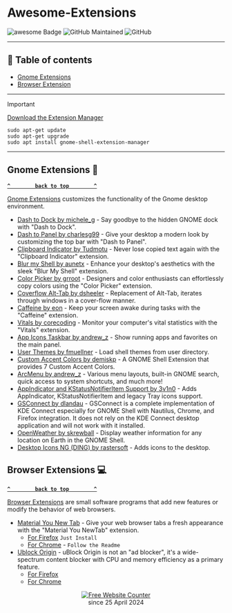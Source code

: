 # Awesome-Extensions
![awesome Badge](https://img.shields.io/badge/awesome-darkpink?style=flat&logo=awesomelists&logoColor=21091a&labelColor=ba98b4&color=433d60&link=https%3A%2F%2Fgithub.com%2FVucko130%2FAwesome-Extensions)
![GitHub Maintained](https://img.shields.io/badge/maintained-yes-green)
![GitHub](https://img.shields.io/github/license/Vucko130/Awesome-Extensions?color=blue)

--------------------

## 🔖 Table of contents
- [Gnome Extensions](#gnome-extensions)
- [Browser Extension](#browser-extensions)

----
> [!IMPORTANT]
[Download the Extension Manager](https://github.com/mjakeman/extension-manager)
```console
sudo apt-get update
sudo apt-get upgrade
sudo apt install gnome-shell-extension-manager
```
----
## Gnome Extensions 🐧

**[`^        back to top        ^`](#awesome-extensions)**

[Gnome Extensions](https://extensions.gnome.org/) customizes the functionality of the Gnome desktop environment.
  - [Dash to Dock by michele_g](https://extensions.gnome.org/extension/307/dash-to-dock) - Say goodbye to the hidden GNOME dock with "Dash to Dock".
  - [Dash to Panel by charlesg99](https://extensions.gnome.org/extension/1160/dash-to-panel/) - Give your desktop a modern look by customizing the top bar with "Dash to Panel".
  - [Clipboard Indicator by Tudmotu](https://extensions.gnome.org/extension/779/clipboard-indicator/) - Never lose copied text again with the "Clipboard Indicator" extension.
  - [Blur my Shell by aunetx](https://extensions.gnome.org/extension/3193/blur-my-shell/) - Enhance your desktop's aesthetics with the sleek "Blur My Shell" extension.
  - [Color Picker by grroot](https://extensions.gnome.org/extension/3396/color-picker/) - Designers and color enthusiasts can effortlessly copy colors using the "Color Picker" extension.
  - [Coverflow Alt-Tab by dsheeler](https://extensions.gnome.org/extension/97/coverflow-alt-tab) - Replacement of Alt-Tab, iterates through windows in a cover-flow manner.
  - [Caffeine by eon](https://extensions.gnome.org/extension/517/caffeine/) - Keep your screen awake during tasks with the "Caffeine" extension.
  - [Vitals by corecoding](https://extensions.gnome.org/extension/1460/vitals/) - Monitor your computer's vital statistics with the "Vitals" extension.
  - [App Icons Taskbar by andrew_z](https://extensions.gnome.org/extension/4944/app-icons-taskbar/) - Show running apps and favorites on the main panel.
  - [User Themes by fmuellner](https://extensions.gnome.org/extension/19/user-themes/) - Load shell themes from user directory.
  - [Custom Accent Colors by demiskp](https://extensions.gnome.org/extension/5547/custom-accent-colors/) - A GNOME Shell Extension that provides 7 Custom Accent Colors.
  - [ArcMenu by andrew_z](https://extensions.gnome.org/extension/3628/arcmenu/) - Various menu layouts, built-in GNOME search, quick access to system shortcuts, and much more!
  - [AppIndicator and KStatusNotifierItem Support by 3v1n0](https://extensions.gnome.org/extension/615/appindicator-support/) - Adds AppIndicator, KStatusNotifierItem and legacy Tray icons support.
  - [GSConnect by dlandau](https://extensions.gnome.org/extension/1319/gsconnect/) - GSConnect is a complete implementation of KDE Connect especially for GNOME Shell with Nautilus, Chrome, and Firefox integration. It does not rely on the KDE Connect desktop application and will not work with it installed.
  - [OpenWeather by skrewball](https://extensions.gnome.org/extension/750/openweather/) - Display weather information for any location on Earth in the GNOME Shell.
  - [Desktop Icons NG (DING) by rastersoft](https://extensions.gnome.org/extension/2087/desktop-icons-ng-ding/) - Adds icons to the desktop.
 
## Browser Extensions 💻

**[`^        back to top        ^`](#awesome-extensions)**

[Browser Extensions](#browser-extensions) are small software programs that add new features or modify the behavior of web browsers.
- [Material You New Tab](#Material-You-Tab) - Give your web browser tabs a fresh appearance with the "Material You NewTab" extension.
  - [For Firefox](https://addons.mozilla.org/en-US/firefox/addon/material-you-newtab/) `Just Install`
  - [For Chrome](https://github.com/Code-by-imtiyaz/materialYouNewTab) - `Follow the Readme`
- [Ublock Origin](#Ublock-origin) - uBlock Origin is not an "ad blocker", it's a wide-spectrum content blocker with CPU and memory efficiency as a primary feature.
  - [For Firefox](https://addons.mozilla.org/en-US/firefox/addon/ublock-origin/)
  - [For Chrome](https://chromewebstore.google.com/detail/ublock-origin/cjpalhdlnbpafiamejdnhcphjbkeiagm)


<div align='center'><a href='https://alphaxb.com'><img src='https://www.websitecounterfree.com/c.php?d=9&id=52880&s=1' border='0' alt='Free Website Counter'></a></div>
<div align='center'>since 25 April 2024</div>
